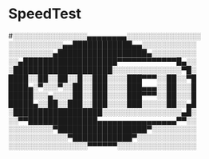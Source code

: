 # SpeedTest
#░░░░░░░░░░░░░░░▄▄▄▄▄▄▄▄░░░░░░░░░░░░░░░
░░░░░░░░░░░▄▄████████████▄▄░░░░░░░░░░░
░░░░░░░░░▄██████████████████▄░░░░░░░░░
░░▄███████████████████▀▀▀▀▀▀▀▀▀▀▀▀█▄░░
░████████████████████░░░░░░░░░░░░░░▀█░
████░░██░░██░░█░░███░░░░███▀▀▀░░██░░▀█
████▄░▀░░░▀░░██░░███░░░░███▄▄▄░░██░░░█
█████░░░▄░░░░██░░███░░░░███▀▀▀░░██░░░█
█████▄░░██░░███░░███░░░░███░░░░░██░░▄█
░██████████████████░░░░░░░░░░░░░░░░▄█░
░░▀▀██████████████▄▄▄▄▄▄▄▄▄▄▄▄▄▄▄▄▀▀░░
░░░░░░░░░▀██████████████████▀░░░░░░░░░
░░░░░░░░░░░░▀████████████▀░░░░░░░░░░░░
░░░░░░░░░░░░░░░░▀▀▀▀▀▀░░░░░░░░░░░░░░░░
